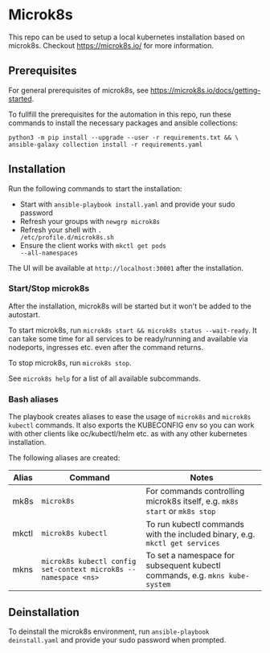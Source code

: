 # Microk8s
This repo can be used to setup a local kubernetes installation based on microk8s.
Checkout https://microk8s.io/ for more information.

## Prerequisites
For general prerequisites of microk8s, see https://microk8s.io/docs/getting-started.

To fullfill the prerequisites for the automation in this repo, run these commands to install
the necessary packages and ansible collections:

```
python3 -m pip install --upgrade --user -r requirements.txt && \
ansible-galaxy collection install -r requirements.yaml
```

## Installation
Run the following commands to start the installation:
  * Start with <code>ansible-playbook install.yaml</code> and provide your sudo password
  * Refresh your groups with <code>newgrp microk8s</code>
  * Refresh your shell with <code>. /etc/profile.d/microk8s.sh</code>
  * Ensure the client works with <code>mkctl get pods --all-namespaces</code>

The UI will be available at <code>http://localhost:30001</code> after the installation.

### Start/Stop microk8s
After the installation, microk8s will be started but it won't be added to the autostart.

To start microk8s, run `microk8s start && microk8s status --wait-ready`. It can take some time
for all services to be ready/running and available via nodeports, ingresses etc. even after 
the command returns.

To stop microk8s, run `microk8s stop`.

See `microk8s help` for a list of all available subcommands.

### Bash aliases
The playbook creates aliases to ease the usage of `microk8s` and `microk8s kubectl` commands.
It also exports the KUBECONFIG env so you can work with other clients like oc/kubectl/helm etc.
as with any other kubernetes installation.

The following aliases are created:

| Alias | Command                                                         | Notes                                                                       |
| ----- | --------------------------------------------------------------- | --------------------------------------------------------------------------- |
| mk8s  | `microk8s`                                                      | For commands controlling microk8s itself, e.g. `mk8s start` or `mk8s stop`  |
| mkctl | `microk8s kubectl`                                              | To run kubectl commands with the included binary, e.g. `mkctl get services` |
| mkns  | `microk8s kubectl config set-context microk8s --namespace <ns>` | To set a namespace for subsequent kubectl commands, e.g. `mkns kube-system` |

## Deinstallation
To deinstall the microk8s environment, run <code>ansible-playbook deinstall.yaml</code>
and provide your sudo password when prompted.
